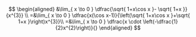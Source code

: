 $$
\begin{aligned}
&\lim_{ x \to 0 } \dfrac{\sqrt{ 1+x\cos x }- \sqrt{ 1+x }}{x^{3}} \\
=&\lim_{ x \to 0 } \dfrac{x(\cos x-1)}{\left(\sqrt{ 1+x\cos x }+\sqrt{ 1+x }\right)x^{3}}\\
=&\lim_{ x \to 0 } \dfrac{x \cdot \left(-\dfrac{1}{2}x^{2}\right)}{} 
\end{aligned}
$$